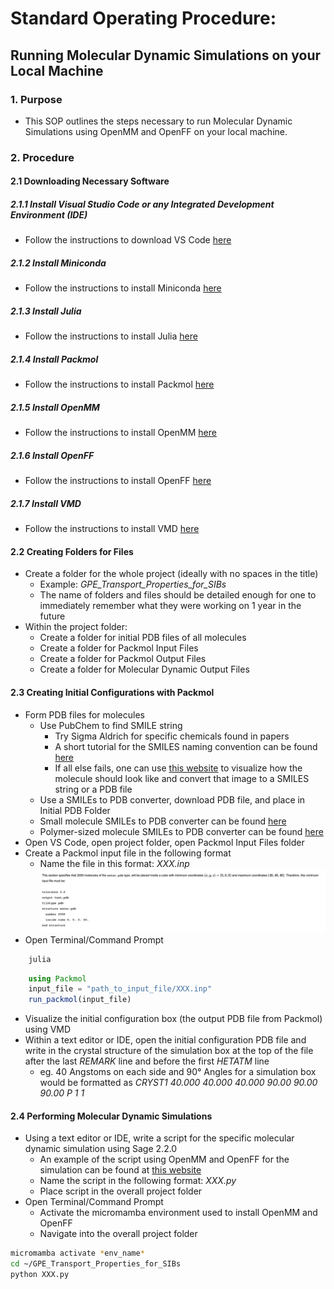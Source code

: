 # Standard Operating Procedure:  
## Running Molecular Dynamic Simulations on your Local Machine

### 1. Purpose
- This SOP outlines the steps necessary to run Molecular Dynamic Simulations using OpenMM and OpenFF on your local machine.

### 2. Procedure
#### 2.1 Downloading Necessary Software
##### 2.1.1 Install Visual Studio Code or any Integrated Development Environment (IDE)
- Follow the instructions to download VS Code [here](https://code.visualstudio.com/Download)
##### 2.1.2 Install Miniconda
- Follow the instructions to install Miniconda [here](https://www.anaconda.com/docs/getting-started/miniconda/install)
##### 2.1.3 Install Julia
- Follow the instructions to install Julia [here](https://julialang.org/downloads/)
##### 2.1.4 Install Packmol
- Follow the instructions to install Packmol [here](https://m3g.github.io/packmol/download.shtml)
##### 2.1.5 Install OpenMM
- Follow the instructions to install OpenMM [here](https://docs.openmm.org/latest/userguide/application/01_getting_started.html#introduction)
##### 2.1.6 Install OpenFF
- Follow the instructions to install OpenFF [here](https://docs.openforcefield.org/projects/toolkit/en/latest/installation.html)
##### 2.1.7 Install VMD
- Follow the instructions to install VMD [here](https://www.ks.uiuc.edu/Development/Download/download.cgi?PackageName=VMD)

#### 2.2 Creating Folders for Files
- Create a folder for the whole project (ideally with no spaces in the title)
    -  Example: *GPE_Transport_Properties_for_SIBs*
    -  The name of folders and files should be detailed enough for one to immediately remember what they were working on 1 year in the future
- Within the project folder:
    -  Create a folder for initial PDB files of all molecules
    -  Create a folder for Packmol Input Files
    -  Create a folder for Packmol Output Files
    -  Create a folder for Molecular Dynamic Output Files

#### 2.3 Creating Initial Configurations with Packmol
- Form PDB files for molecules
    - Use PubChem to find SMILE string
        - Try Sigma Aldrich for specific chemicals found in papers
        - A short tutorial for the SMILES naming convention can be found [here](https://archive.epa.gov/med/med_archive_03/web/html/smiles.html)
        - If all else fails, one can use [this website](https://www.cheminfo.org/Chemistry/Cheminformatics/FormatConverter/index.html) to visualize how the molecule should look like and convert that image to a SMILES string or a PDB file
    - Use a SMILEs to PDB converter, download PDB file, and place in Initial PDB Folder
    - Small molecule SMILEs to PDB converter can be found [here](https://www.novoprolabs.com/tools/smiles2pdb)   
    - Polymer-sized molecule SMILEs to PDB converter can be found [here](https://cactus.nci.nih.gov/translate/)
- Open VS Code, open project folder, open Packmol Input Files folder
- Create a Packmol input file in the following format
    - Name the file in this format: *XXX.inp*
![Packmol Input File Example. This shows the spacing between molecules (tolerance), output file type, input file type, and the structure of the simulation box. The structure of the simulation box includes the initial molecule PDB file, how many atoms of each molecule should be in the box, the dimensions of the simulation box in Angstroms, and the end of the structure.](Packmol_input_file.png)
- Open Terminal/Command Prompt
```bash
    julia
```
```julia
    using Packmol
    input_file = "path_to_input_file/XXX.inp"
    run_packmol(input_file)
```
- Visualize the initial configuration box (the output PDB file from Packmol) using VMD 
- Within a text editor or IDE, open the initial configuration PDB file and write in the crystal structure of the simulation box at the top of the file after the last *REMARK* line and before the first *HETATM* line
    - eg. 40 Angstoms on each side and 90° Angles for a simulation box would be formatted as	*CRYST1   40.000   40.000   40.000  90.00  90.00  90.00 P 1           1*

#### 2.4 Performing Molecular Dynamic Simulations
- Using a text editor or IDE, write a script for the specific molecular dynamic simulation using Sage 2.2.0
    - An example of the script using OpenMM and OpenFF for the simulation can be found at [this website](https://docs.openforcefield.org/en/latest/examples/openforcefield/openff-toolkit/SMIRNOFF_simulation/run_simulation.html)
    - Name the script in the following format: *XXX.py*
    - Place script in the overall project folder
- Open Terminal/Command Prompt
    - Activate the micromamba environment used to install OpenMM and OpenFF
    - Navigate into the overall project folder
```bash
micromamba activate *env_name*
cd ~/GPE_Transport_Properties_for_SIBs
python XXX.py
```